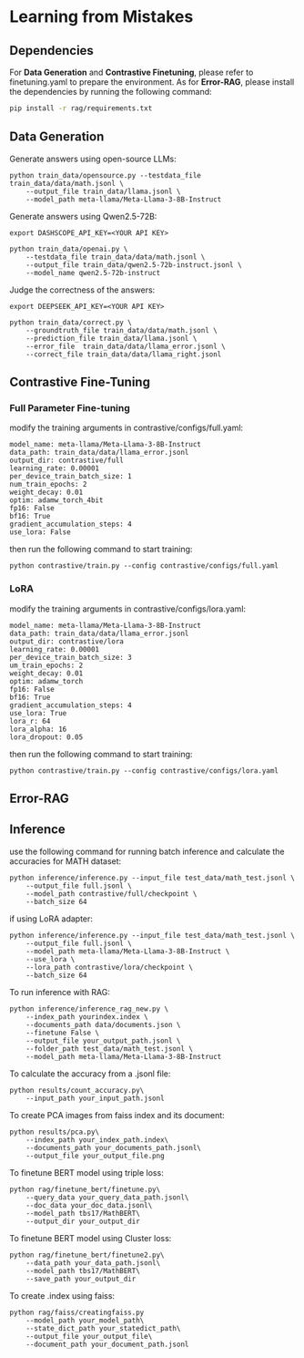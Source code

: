 # Learning from Mistakes

## Dependencies
For **Data Generation** and **Contrastive Finetuning**, please refer to finetuning.yaml to prepare the environment. As for **Error-RAG**, please install the dependencies by running the following command:
```bash
pip install -r rag/requirements.txt
```

## Data Generation
Generate answers using open-source LLMs:
```
python train_data/opensource.py --testdata_file train_data/data/math.jsonl \
    --output_file train_data/llama.jsonl \
    --model_path meta-llama/Meta-Llama-3-8B-Instruct
```

Generate answers using Qwen2.5-72B:
```
export DASHSCOPE_API_KEY=<YOUR API KEY>

python train_data/openai.py \
    --testdata_file train_data/data/math.jsonl \
    --output_file train_data/qwen2.5-72b-instruct.jsonl \
    --model_name qwen2.5-72b-instruct 
```

Judge the correctness of the answers:
```
export DEEPSEEK_API_KEY=<YOUR API KEY>

python train_data/correct.py \
    --groundtruth_file train_data/data/math.jsonl \
    --prediction_file train_data/llama.jsonl \
    --error_file  train_data/data/llama_error.jsonl \
    --correct_file train_data/data/llama_right.jsonl 
```
## Contrastive Fine-Tuning
### Full Parameter Fine-tuning
modify the training arguments in contrastive/configs/full.yaml:
```
model_name: meta-llama/Meta-Llama-3-8B-Instruct
data_path: train_data/data/llama_error.jsonl
output_dir: contrastive/full
learning_rate: 0.00001
per_device_train_batch_size: 1
num_train_epochs: 2
weight_decay: 0.01
optim: adamw_torch_4bit
fp16: False
bf16: True
gradient_accumulation_steps: 4
use_lora: False
```
then run the following command to start training:
```
python contrastive/train.py --config contrastive/configs/full.yaml
```
### LoRA
modify the training arguments in contrastive/configs/lora.yaml:
```
model_name: meta-llama/Meta-Llama-3-8B-Instruct
data_path: train_data/data/llama_error.jsonl
output_dir: contrastive/lora
learning_rate: 0.00001
per_device_train_batch_size: 3
um_train_epochs: 2
weight_decay: 0.01
optim: adamw_torch
fp16: False
bf16: True
gradient_accumulation_steps: 4
use_lora: True
lora_r: 64
lora_alpha: 16
lora_dropout: 0.05
```
then run the following command to start training:
```
python contrastive/train.py --config contrastive/configs/lora.yaml
```

## Error-RAG

## Inference
use the following command for running batch inference and calculate the accuracies for MATH dataset:
```
python inference/inference.py --input_file test_data/math_test.jsonl \
    --output_file full.jsonl \
    --model_path contrastive/full/checkpoint \
    --batch_size 64
```
if using LoRA adapter:
```
python inference/inference.py --input_file test_data/math_test.jsonl \
    --output_file full.jsonl \
    --model_path meta-llama/Meta-Llama-3-8B-Instruct \
    --use_lora \
    --lora_path contrastive/lora/checkpoint \
    --batch_size 64
```
To run inference with RAG:
```
python inference/inference_rag_new.py \
    --index_path yourindex.index \
    --documents_path data/documents.json \
    --finetune False \
    --output_file your_output_path.jsonl \
    --folder_path test_data/math_test.jsonl \
    --model_path meta-llama/Meta-Llama-3-8B-Instruct
```
To calculate the accuracy from a .jsonl file:
```
python results/count_accuracy.py\
    --input_path your_input_path.jsonl
```
To create PCA images from faiss index and its document:
```
python results/pca.py\
    --index_path your_index_path.index\
    --documents_path your_documents_path.jsonl\
    --output_file your_output_file.png
```
To finetune BERT model using triple loss:
```
python rag/finetune_bert/finetune.py\
    --query_data your_query_data_path.jsonl\
    --doc_data your_doc_data.jsonl\
    --model_path tbs17/MathBERT\
    --output_dir your_output_dir
```
To finetune BERT model using Cluster loss:
```
python rag/finetune_bert/finetune2.py\
    --data_path your_data_path.jsonl\
    --model_path tbs17/MathBERT\
    --save_path your_output_dir
```
To create .index using faiss:
```
python rag/faiss/creatingfaiss.py
    --model_path your_model_path\
    --state_dict_path your_statedict_path\
    --output_file your_output_file\
    --document_path your_document_path.jsonl
```
    
